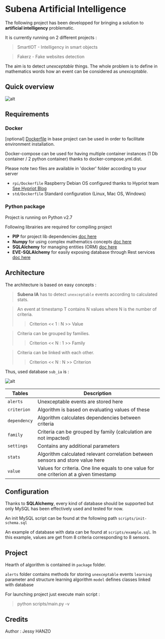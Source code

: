 Subena Artificial Intelligence
===

The following project has been developped for bringing a solution to **artificial intelligency** problematic.

It is currently running on 2 different projects :
> SmartIOT - Intelligency in smart objects

> Fakerz - Fake websites detection

The aim is to detect *unexceptable* things. The whole problem is to define in mathematics words how an event can be considered as *unexceptable*.

## Quick overview

![alt](https://github.com/subena-io/resources/blob/master/images/overview.png)

## Requirements

### Docker
[optional] [Dockerfile](https://www.docker.com/) in base project can be used in order to facilitate environment installation.

Docker-compose can be used for having multiple container instances (1 Db container / 2 python container) thanks to docker-compose.yml.dist.

Please note two files are available in 'docker' folder according to your server 
- `rpi/Dockerfile` Raspberry Debian OS configured thanks to Hypriot team [See Hypriot Blog](http://blog.hypriot.com/)
- `std/Dockerfile` Standard configuration (Linux, Mac OS, Windows)

### Python package
Project is running on Python v2.7

Following librairies are required for compiling project
* **PIP** for project lib dependencies [doc here](https://pypi.python.org/pypi/pip)
* **Numpy** for using complex mathematics concepts [doc here](http://www.numpy.org/)
* **SQLAlchemy** for managing entities (ORM) [doc here](http://www.sqlalchemy.org/)
* **EVE-SQLAlchemy** for easily exposing database through Rest services [doc here](http://eve-sqlalchemy.readthedocs.org/en/stable/)

## Architecture

The architecture is based on easy concepts :

>**Subena IA** has to detect `unexceptable` events according to calculated stats.

>An event at timestamp T contains N values where N is the number of criteria.
>>Criterion << 1 : N >> Value

>Criteria can be grouped by families. 
>>Criterion << N : 1 >> Family

>Criteria can be linked with each other.
>>Criterion << N : N >> Criterion
 
Thus, used database `sub_ia` is :

![alt](https://github.com/subena-io/resources/blob/master/images/db_model.png)

| Tables       | Description
|--------------|----------------------------------------------------
| `alerts`     | Unexceptable events are stored here
| `criterion`  | Algorithm is based on evaluating values of these
| `dependency` | Algorithm calculates dependencies between criteria
| `family `    | Criteria can be grouped by family (calculation are not impacted)
| `settings`   | Contains any additional parameters
| `stats`      | Algorithm calculated relevant correlation between sensors and store value here
| `value`      | Values for criteria. One line equals to one value for one criterion at a given timestamp

## Configuration
Thanks to **SQLAlchemy**, every kind of database should be supported but only MySQL has been effectively used and tested for now.

An init MySQL script can be found at the following path `scripts/init-schema.sql`

An example of database with data can be found at `scripts/example.sql`. In this example, values are get from 8 criteria corresponding to 8 sensors.

## Project
Hearth of algorithm is contained in `package` folder.

`alerts` folder contains methods for storing `unexceptable` events 
`learning` parameter and structure learning algorithm
`model` defines classes linked with database

For launching project just execute main script :
>python scripts/main.py -v

## Credits
Author : Jessy HANZO
